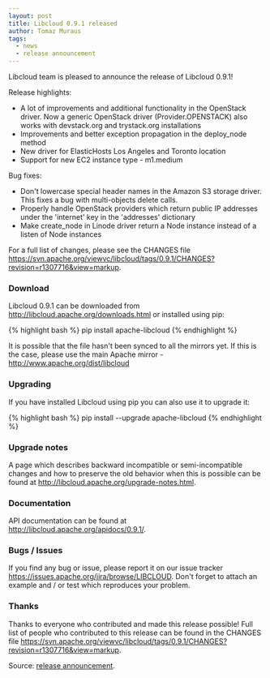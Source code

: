 ```yaml
---
layout: post
title: Libcloud 0.9.1 released
author: Tomaz Muraus
tags:
  - news
  - release announcement
---
```


Libcloud team is pleased to announce the release of Libcloud 0.9.1!

Release highlights:

* A lot of improvements and additional functionality in the OpenStack
driver. Now a generic OpenStack driver (Provider.OPENSTACK) also works with
devstack.org and trystack.org installations
* Improvements and better exception propagation in the deploy_node method
* New driver for ElasticHosts Los Angeles and Toronto location
* Support for new EC2 instance type - m1.medium

Bug fixes:

* Don't lowercase special header names in the Amazon S3 storage driver.
This fixes a bug with multi-objects delete calls.
* Properly handle OpenStack providers which return public IP addresses
under the 'internet' key in the 'addresses' dictionary
* Make create_node in Linode driver return a Node instance instead of a
listen of Node instances

For a full list of changes, please see the CHANGES file
<https://svn.apache.org/viewvc/libcloud/tags/0.9.1/CHANGES?revision=r1307716&view=markup>.

### Download

Libcloud 0.9.1 can be downloaded from
http://libcloud.apache.org/downloads.html or installed using pip:

{% highlight bash %}
pip install apache-libcloud
{% endhighlight %}

It is possible that the file hasn't been synced to all the mirrors yet. If
this is the case, please use the main Apache mirror -
http://www.apache.org/dist/libcloud

### Upgrading

If you have installed Libcloud using pip you can also use it to upgrade it:

{% highlight bash %}
pip install --upgrade apache-libcloud
{% endhighlight %}

### Upgrade notes

A page which describes backward incompatible or semi-incompatible changes
and how to preserve the old behavior when this is possible can be found at
http://libcloud.apache.org/upgrade-notes.html.

### Documentation

API documentation can be found at http://libcloud.apache.org/apidocs/0.9.1/.

### Bugs / Issues

If you find any bug or issue, please report it on our issue tracker
<https://issues.apache.org/jira/browse/LIBCLOUD>. Don't forget to attach an
example and / or test which reproduces your problem.

### Thanks

Thanks to everyone who contributed and made this release possible! Full
list of people who contributed to this release can be found in the CHANGES
file <https://svn.apache.org/viewvc/libcloud/tags/0.9.1/CHANGES?revision=r1307716&view=markup>.

Source: [release announcement][1].

[1]: http://mail-archives.apache.org/mod_mbox/libcloud-users/201204.mbox/%3CCAJMHEmJzeGL%2BU1PNeX0T-1dcxUC1um88jQTAmskZ-mXTQ3QLGw%40mail.gmail.com%3E
